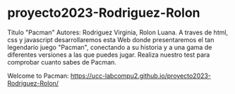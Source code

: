 # proyecto2023-Rodriguez-Rolon
Titulo "Pacman"
Autores: Rodriguez Virginia, Rolon Luana.
A traves de html, css y javascript desarrollaremos esta Web donde presentaremos el tan legendario juego "Pacman", conectando a su historia y a una gama de diferentes versiones a las que puedes jugar.
Realiza nuestro test para comprobar cuanto sabes de Pacman.

Welcome to Pacman: https://ucc-labcompu2.github.io/proyecto2023-Rodriguez-Rolon/
